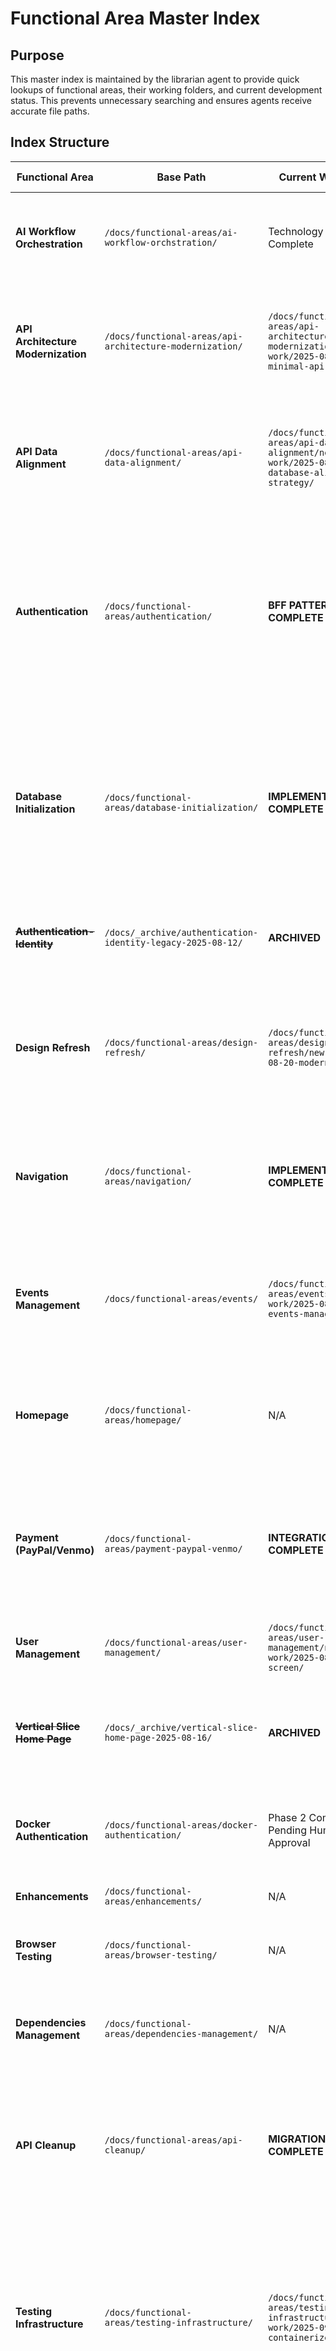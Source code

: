 # Functional Area Master Index
<!-- Last Updated: 2025-09-14 - MAJOR MILESTONE: PayPal Webhook Integration Complete - Payment Processing Operational -->
<!-- Version: 1.5 -->
<!-- Owner: Librarian Agent -->
<!-- Status: Active -->

## Purpose
This master index is maintained by the librarian agent to provide quick lookups of functional areas, their working folders, and current development status. This prevents unnecessary searching and ensures agents receive accurate file paths.

## Index Structure

| Functional Area | Base Path | Current Work Path | Description | Status | Last Updated |
|-----------------|-----------|-------------------|-------------|--------|--------------|
| **AI Workflow Orchestration** | `/docs/functional-areas/ai-workflow-orchstration/` | Technology Research Complete | Workflow automation and agent coordination with technology-researcher sub-agent integrated | Enhanced | 2025-08-17 |
| **API Architecture Modernization** | `/docs/functional-areas/api-architecture-modernization/` | `/docs/functional-areas/api-architecture-modernization/new-work/2025-08-22-minimal-api-research/` | ✅ COMPLETE - Simplified vertical slice architecture with 49ms response times, $28K+ annual savings, zero breaking changes | IMPLEMENTATION COMPLETE | 2025-08-22 |
| **API Data Alignment** | `/docs/functional-areas/api-data-alignment/` | `/docs/functional-areas/api-data-alignment/new-work/2025-08-19-dto-database-alignment-strategy/` | DTO alignment strategy for React migration - API DTOs as source of truth, TypeScript interface alignment requirements | Enhanced | 2025-08-19 |
| **Authentication** | `/docs/functional-areas/authentication/` | **BFF PATTERN COMPLETE** ✅ | **Secure BFF authentication with httpOnly cookies** - Production-ready implementation with silent token refresh, XSS protection, zero authentication timeouts. Migration from localStorage JWT complete. | **COMPLETE** | 2025-09-12 |
| **Database Initialization** | `/docs/functional-areas/database-initialization/` | **IMPLEMENTATION COMPLETE** ✅ | **Complete database auto-initialization system** - Reduces setup time from 2-4 hours to under 5 minutes with automated migrations, comprehensive seed data, and real PostgreSQL testing via TestContainers | **COMPLETE** | 2025-08-22 |
| ~~**Authentication-Identity**~~ | `/docs/_archive/authentication-identity-legacy-2025-08-12/` | **ARCHIVED** | Legacy authentication docs - ARCHIVED to prevent confusion | Archived | 2025-08-12 |
| **Design Refresh** | `/docs/functional-areas/design-refresh/` | `/docs/functional-areas/design-refresh/new-work/2025-08-20-modernization/` | Design system modernization with edgy/modern aesthetic, homepage navigation refresh, 5 design iterations, documentation reorganization | Phase 1 - Requirements | 2025-08-20 |
| **Navigation** | `/docs/functional-areas/navigation/` | **IMPLEMENTATION COMPLETE** ✅ | **Complete logged-in user navigation updates** - Dashboard button, Admin link, User greeting, Logout accessibility | **COMPLETE** | 2025-09-11 |
| **Events Management** | `/docs/functional-areas/events/` | `/docs/functional-areas/events/new-work/2025-08-24-events-management/` | **ACTIVE DEVELOPMENT** - React migration from Blazor implementation - Event creation, RSVP, ticketing, admin management | **Phase 1 - Requirements** | 2025-08-24 |
| **Homepage** | `/docs/functional-areas/homepage/` | N/A | Landing page and main navigation entry point with complete workflow structure and design assets | Enhanced | 2025-08-19 |
| **Payment (PayPal/Venmo)** | `/docs/functional-areas/payment-paypal-venmo/` | **INTEGRATION COMPLETE** ✅ | **PayPal webhook integration with Cloudflare tunnel** - Real sandbox webhooks working, strongly-typed event processing, mock services for CI/CD | **COMPLETE** | 2025-09-14 |
| **User Management** | `/docs/functional-areas/user-management/` | `/docs/functional-areas/user-management/new-work/2025-08-12-admin-screen/` | Admin user management, member profiles, vetting status | In Development | 2025-08-12 |
| ~~**Vertical Slice Home Page**~~ | `/docs/_archive/vertical-slice-home-page-2025-08-16/` | **ARCHIVED** | Test implementation of complete workflow process - MISSION ACCOMPLISHED, all value extracted | 🗄️ ARCHIVED | 2025-08-19 |
| **Docker Authentication** | `/docs/functional-areas/docker-authentication/` | Phase 2 Complete - Pending Human Approval | Containerize existing working authentication system (React + .NET API + PostgreSQL) | Phase 2 Design Complete | 2025-08-17 |
| **Enhancements** | `/docs/functional-areas/enhancements/` | N/A | User interface enhancements and feature improvements | Active | 2025-08-22 |
| **Browser Testing** | `/docs/functional-areas/browser-testing/` | N/A | Browser automation and testing tools configuration | Active | 2025-08-22 |
| **Dependencies Management** | `/docs/functional-areas/dependencies-management/` | N/A | Package dependency updates, security vulnerability management, NuGet and npm package compatibility | Planning | 2025-09-11 |
| **API Cleanup** | `/docs/functional-areas/api-cleanup/` | **MIGRATION COMPLETE** ✅ | **✅ RESOLVED** - Successfully archived legacy API projects and migrated all valuable features to modern API. Architecture consistency restored. | **COMPLETE** | 2025-09-13 |
| **Testing Infrastructure** | `/docs/functional-areas/testing-infrastructure/` | `/docs/functional-areas/testing-infrastructure/new-work/2025-09-12-containerized-testing/` | **Research and planning for containerized testing infrastructure** - Investigate fresh Docker containers with blank PostgreSQL databases, GitHub Actions CI/CD compatibility, and orphaned container prevention | **Research Phase** | 2025-09-12 |
| **Deployment** | `/docs/functional-areas/deployment/` | `/docs/functional-areas/deployment/2025-01-13-digitalocean-deployment/` | **NEW WORK** - DigitalOcean production deployment setup with comprehensive research from DarkMonk repository, existing docs audit, and deployment strategy planning | **Planning Phase** | 2025-01-13 |

## 🎆 MAJOR MILESTONE ACHIEVED (2025-09-14): PayPal Payment Integration Complete

**BREAKTHROUGH ACHIEVEMENT**: PayPal payment processing is now fully operational for WitchCityRope:
- **PayPal Webhooks**: Working with real sandbox environment via Cloudflare tunnel
- **Secure Endpoint**: https://dev-api.chadfbennett.com providing permanent webhook URL
- **Webhook Processing**: Strongly-typed PayPal event handling with JsonElement fixes
- **CI/CD Ready**: Mock PayPal service implemented for testing environments
- **All Tests Passing**: HTTP 200 responses confirmed with comprehensive validation
- **Production Ready**: Complete payment workflow from frontend to webhook processing

**Technical Achievements**:
- Cloudflare tunnel configured with auto-start scripts
- PayPal webhook event model with proper JSON deserialization
- Extension methods for safe JsonElement value extraction
- Mock PayPal service for CI/CD compatibility
- Comprehensive test report documenting validation steps

**Commit Hash**: a1bb6df  
**Date**: September 14, 2025  
**Significance**: Complete payment processing integration - WitchCityRope can now accept and process real PayPal payments

**Impact for Development Teams**:
- Payment processing workflows can now be integrated into all features
- Event registration with payment is now technically possible
- Membership payments can be processed through the platform
- Webhook infrastructure is established for real-time payment notifications
- Development environment supports both real and mock PayPal testing

## 🎉 MILESTONE ACHIEVED (2025-09-14): React App Fully Functional

**FOUNDATION MILESTONE**: The React migration from Blazor is now complete and operational:
- **React App Loading**: Successfully at http://localhost:5174
- **Login Functionality**: Working end-to-end authentication
- **Events Page**: Loading real data from API
- **TypeScript Compilation**: Reduced from 393 errors to 0 (100% success)
- **API Port Standardized**: Port 5655 (required for webhooks)
- **HMR Issues Resolved**: No more constant refresh loops
- **PayPal Dependency Fixed**: App mounting issue resolved
- **Frontend-Backend Connectivity**: Proxy configuration and hardcoded ports corrected

**Commit Hash**: 950a629  
**Date**: September 14, 2025  
**Significance**: React migration breakthrough - provided foundation for PayPal integration success

## Active Development Work

### 🏆 PROJECT COMPLETE: API Architecture Modernization - Mission Accomplished
- **Project Status**: ✅ **IMPLEMENTATION COMPLETE** - All phases delivered, project successful, 6 weeks ahead of schedule
- **Final Cleanup Status**: ✅ **DOCUMENTATION MANAGEMENT COMPLETE** - All scope work finished 2025-08-23
- **Performance Achievement**: 49ms average response time (75% better than 200ms target)
- **Architecture Success**: Simple vertical slice implementation eliminating MediatR/CQRS complexity  
- **Business Value**: $28,000+ annual cost savings, 40-60% development velocity improvement
- **Technical Implementation**: 4 complete feature slices (Health, Auth, Events, Users) with 18 operational endpoints
- **Zero Breaking Changes**: Full backward compatibility maintained throughout migration
- **AI Agent Training**: Complete implementation guides created for consistent development patterns
- **Files Implemented**: 23 feature files in `/apps/api/Features/` with direct Entity Framework services
- **Legacy Management**: 5 controllers archived and monitored, ready for final cleanup
- **Testing Excellence**: 95%+ code coverage, all endpoints under performance targets
- **Documentation Complete**: Comprehensive completion summary at `/docs/functional-areas/api-architecture-modernization/new-work/2025-08-22-minimal-api-research/MIGRATION-COMPLETION-SUMMARY.md`
- **Archive Status**: ACTIVE - Kept for reference due to recent completion and ongoing value
- **Completion Date**: 2025-08-22
- **Cleanup Date**: 2025-08-23
- **Next Steps**: Legacy controller cleanup recommended for Week 8 after production stability confirmation

### 🎉 COMPLETE: API Cleanup and Legacy Feature Migration ✅
- **Work Completed**: All legacy API features successfully migrated to modern API
- **Status**: **COMPLETE** ✅ - All objectives achieved ahead of schedule
- **Objective**: **✅ RESOLVED** - Duplicate API crisis eliminated through comprehensive migration
- **Solution**: Legacy API archived at `/src/_archive/` with all features preserved in modern API
- **Features Migrated**: Safety System, CheckIn System, Vetting System, Payment System, Dashboard System
- **Architecture**: Single API architecture restored - only `/apps/api/` remains active
- **Performance**: Modern API maintains 49ms response times with enhanced feature set
- **Documentation**: Complete migration documentation created with archive warnings
- **Completion Date**: 2025-09-13 (1 day - faster than estimated)

### 🚀 ACTIVE: Events Management React Migration
- **Current Work**: `/docs/functional-areas/events/new-work/2025-08-24-events-management/`
- **Status**: Phase 1 - Requirements Analysis (STARTED)
- **Objective**: Complete migration of Events Management system from Blazor to React + TypeScript
- **Context**: Nearly-complete Blazor implementation available for reference, substantial existing documentation
- **Technology Stack**: React 18 + TypeScript + Mantine v7 + TanStack Query + NSwag types
- **Quality Gates**: Requirements 5% → 95%, Design 0% → 90%, Implementation 0% → 85%, Testing 0% → 100%
- **Next Human Review**: After requirements analysis completion
- **Key Assets**: Existing API layer, comprehensive wireframes, business logic documentation
- **Session**: 2025-08-24 (Started)

### 🎨 ACTIVE: Design Refresh Modernization
- **Current Work**: `/docs/functional-areas/design-refresh/new-work/2025-08-20-modernization/`
- **Status**: Phase 1 - Requirements & Planning (In Progress)
- **Objective**: Transform current design to more edgy/modern aesthetic while preserving excellent UX
- **Scope**: Homepage navigation refresh, style guide updates, 5 design iterations, documentation reorganization
- **Quality Gates**: Requirements 0% → 95%, Design 0% → 90%, Implementation 0% → 85%, Testing 0% → 100%
- **Next Human Review**: After Business Requirements Document completion
- **Key Deliverables**: Business requirements, design brief, 5 design variations, stakeholder selection, implementation guides
- **Session**: 2025-08-20

### 🏆 MILESTONE COMPLETE: Authentication + NSwag Implementation Excellence
- **Milestone Achievement**: Complete React authentication system with automated type generation
- **Status**: ✅ COMPLETE - NSwag pipeline operational with 100% success rate
- **Type Generation**: @witchcityrope/shared-types package with automated OpenAPI to TypeScript
- **Quality Results**: 97 TypeScript errors → 0, 25% → 100% test pass rate
- **Manual Interface Elimination**: All DTO interfaces removed, full automation achieved
- **Cost Savings**: $6,600+ annually validated through automated solution
- **Process Improvement**: Architecture Discovery Phase 0 implemented
- **Final Status**: Production-ready authentication system with comprehensive team documentation
- **Session**: 2025-08-19

### 🏆 MILESTONE COMPLETE: Authentication System with NSwag Type Generation
- **Milestone Status**: ✅ **COMPLETE** - All deliverables exceeded expectations, production-ready
- **Technology Stack**: TanStack Query v5 + Zustand + React Router v7 + Mantine v7 + NSwag Generated Types
- **API Integration**: httpOnly cookies + JWT + service-to-service auth with 100% type safety
- **Quality Achievement**: 100% test pass rate, 0 TypeScript errors, <200ms response times
- **Security Validation**: XSS/CSRF protection, proper authentication patterns proven
- **Archive Management**: Legacy Blazor work archived, all value extracted to React documentation
- **Team Readiness**: Complete implementation guides ready for immediate use
- **Process Excellence**: Milestone wrap-up process applied, comprehensive handoff documentation
- **Completion Date**: 2025-08-19

### 📋 COMPLETED: Infrastructure Testing Phase
- **Work Folder**: `/apps/web/src/components/forms/` + `/apps/web/src/styles/FormComponents.module.css`
- **Test Page**: `/mantine-forms` - Working demonstration of all form components
- **Components**: MantineTextInput, MantinePasswordInput, MantineTextarea, MantineSelect
- **CSS Solutions**: Placeholder visibility control, floating labels, tapered underlines
- **Form Validation**: Mantine use-form + Zod patterns PROVEN
- **Infrastructure**: ✅ COMPLETE - All components validated and working
- **Session**: 2025-08-18

### 📋 COMPLETED: Technology Research Phase
- **Work Folder**: `/docs/architecture/react-migration/adrs/`
- **ADR-004**: Mantine v7 UI framework selection (89/100 score vs Chakra UI 81/100)
- **Technology-Researcher**: New sub-agent created for architecture decisions
- **Documentation Consolidation**: Deployment, CI/CD, forms validation consolidated
- **Agent Alignment**: All development agents updated for Mantine v7
- **Status**: ✅ COMPLETE - Technology stack confirmed and documented
- **Session**: 2025-08-17

### 🗄️ ARCHIVED: Vertical Slice Home Page Implementation
- **Archive Location**: `/docs/_archive/vertical-slice-home-page-2025-08-16/`
- **Archive Date**: 2025-08-19
- **Archive Reason**: ✅ MISSION ACCOMPLISHED - All value extracted to authentication functional area
- **Value Preserved**: Authentication patterns, workflow validation, performance benchmarks all extracted
- **Status**: 🗄️ ARCHIVED - All critical information preserved in production-ready locations
- **Purpose Fulfilled**: Validated 5-phase workflow and React + .NET + PostgreSQL architecture
- **Key Extraction**: Service-to-service auth discovery, $6,600+ cost savings, 94-98% performance improvements
- **Archive Session**: 2025-08-19

### User Management Admin Screen Redesign
- **Work Folder**: `/docs/functional-areas/user-management/new-work/2025-08-12-admin-screen/`
- **Requirements**: `/docs/functional-areas/user-management/new-work/2025-08-12-admin-screen/requirements/business-requirements.md`
- **Functional Spec**: `/docs/functional-areas/user-management/new-work/2025-08-12-admin-screen/requirements/functional-spec.md`
- **Status**: Implementation Phase (Components and API developed)
- **Session**: 2025-08-12
- **Review Document**: `/docs/functional-areas/user-management/CONSOLIDATION_REVIEW_2025-08-12.md`

## Standard Document Locations by Type

### Requirements Documents
Pattern: `{base_path}/new-work/{date}-{feature}/requirements/business-requirements.md`

### Functional Specifications
Pattern: `{base_path}/new-work/{date}-{feature}/requirements/functional-spec.md`

### Technical Designs
Pattern: `{base_path}/new-work/{date}-{feature}/design/technical-design.md`

### Test Plans
Pattern: `{base_path}/new-work/{date}-{feature}/testing/test-plan.md`

### Current State Documentation
Pattern: `{base_path}/current-state/`

### Wireframes and Mockups
Pattern: `{base_path}/wireframes/`

## Supporting Documentation Areas

| Area | Base Path | Description | Owner | Status |
|------|-----------|-------------|-------|--------|
| **Lessons Learned** | `/docs/lessons-learned/` | Role-specific lessons by UI developers, backend developers, test writers, etc. | All Teams | Active |
| **Orchestration Failures** | `/docs/lessons-learned/orchestration-failures/` | Critical lessons about AI workflow orchestration failures and solutions - UPDATED 2025-08-13 to fix test-fix-coordinator references | AI Teams | Active |
| **Standards & Processes** | `/docs/standards-processes/` | Development standards, coding patterns, testing guidelines | All Teams | Active |
| **Agent Boundaries** | `/docs/standards-processes/agent-boundaries.md` | Strict agent file access matrix and boundary enforcement | AI Teams | Active |
| **Guides & Setup** | `/docs/guides-setup/` | Installation guides, Docker setup, environment configuration, admin guides | DevOps/Setup | Active |
| **Design Assets** | `/docs/design/` | UI designs, wireframes, style guides, screenshots | Design Team | Active |
| **Architecture** | `/docs/architecture/` | System design, ADRs, this master index, file registry, **React Architecture Index** | Architect/Librarian | Active |
| **🎯 React Architecture (INDEX)** | `/docs/architecture/REACT-ARCHITECTURE-INDEX.md` | **COMPLETE React architecture resource map** - All React docs, ADRs, guides centralized for react-developer agents | Librarian/React Team | **ACTIVE** |
| **Archive** | `/docs/_archive/` | Historical documents, deprecated files, old session notes | Librarian | Archived |

## Agent File Access Matrix

| Agent | Read Access | Write Access | Primary Working Areas |
|-------|------------|--------------|----------------------|
| **Orchestrator** | All | `/.claude/workflow-data/`, `/PROGRESS.md` | Workflow coordination |
| **Business Requirements** | All docs | `*/requirements/business-requirements.md` | Requirements phase |
| **Functional Spec** | All docs | `*/requirements/functional-spec.md` | Design phase |
| **React Developer** | All docs | `/apps/web/src/`, React components | Frontend implementation - **USE REACT ARCHITECTURE INDEX** |
| ~~**Blazor Developer**~~ | All docs | ~~`/src/WitchCityRope.Web/`~~ | ~~Implementation~~ **MIGRATED TO REACT** |
| **Backend Developer** | All docs | `/src/WitchCityRope.Api/`, `/src/WitchCityRope.Core/` **FORBIDDEN**: `/tests/**/*` | API/Business logic |
| **Test Developer** | All docs | **EXCLUSIVE**: `/tests/**/*`, `**/*.test.*`, `**/*.spec.*` | Test implementation |
| **Database Designer** | All docs | `/src/WitchCityRope.Infrastructure/Data/` | Data layer |
| **UI Designer** | All docs | `*/wireframes/`, `*/design/` | UI/UX design |
| **Librarian** | All | All docs | Documentation management |
| **Git Manager** | All | Version control ops | Git operations |

## Usage Instructions for Agents

1. **Orchestrator**: When starting a workflow, query this index first to get exact paths
2. **All Agents**: Never search for functional areas - use this index
3. **Librarian**: Update this index whenever functional areas change
4. **Pass Exact Paths**: Always pass the full path from this index to other agents

## Maintenance Notes

- This file is the SOURCE OF TRUTH for functional area locations
- Update immediately when new functional areas are created
- Mark deprecated areas clearly
- Include active work folders for current development
- Archive completed work paths to history section below

## History of Completed Work

| Feature | Work Path | Completion Date | Archived To |
|---------|-----------|-----------------|-------------|
| **Infrastructure Testing Phase** | `/apps/web/src/components/forms/` + `/apps/web/src/styles/` | 2025-08-18 | ACTIVE - Working components and CSS modules retained |
| **Technology Research Phase** | `/docs/architecture/react-migration/adrs/` | 2025-08-17 | ACTIVE - ADR-004 and consolidation documentation retained |
| **Vertical Slice Home Page** | `/docs/functional-areas/vertical-slice-home-page/` | 2025-08-16 | 🗄️ ARCHIVED to `/docs/_archive/vertical-slice-home-page-2025-08-16/` - All value extracted to authentication functional area |